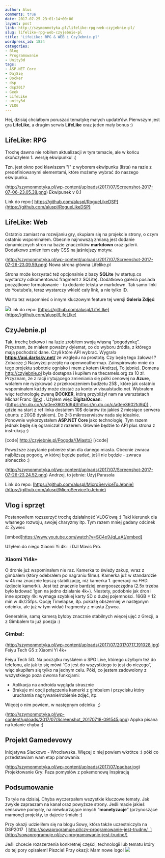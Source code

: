 ```yaml
---
author: Alus
comments: true
date: 2017-07-25 23:01:14+00:00
layout: post
link: http://szymonmotyka.pl/lifelike-rpg-web-czyjebnie-pl/
slug: lifelike-rpg-web-czyjebnie-pl
title: 'LifeLike: RPG & WEB i CzyJebnie.pl'
wordpress_id: 1834
categories:
- Blog
- Programowanie
- Unity3d
tags:
- ASP.NET Core
- DajSię
- Docker
- dsp
- dsp2017
- Geek
- LifeLike
- unity3d
- VLOG
---
```


Hej, dzisiaj chciałbym poruszać tematykę małych update’ów.
Pierwszym jest gra **LifeLike**, a drugim serwis **LifeLike** oraz jeden mały bonus :)


## LifeLike: RPG


Trochę dawno nie robiłem aktualizacji w tym temacie, ale w końcu skończyłem 1. wersję ekwipunku! :)

Tzn. jest okno pod klawiszem "i" z wyborem ekwipunku (lista) na razie z predefiniowanymi elementami, które możemy wybrać do naszego ekwipunku.

(http://szymonmotyka.pl/wp-content/uploads/2017/07/Screenshot-2017-07-06-23.05.38.png) Ekwipunek v 0.1

Link do repo:[ https://github.com/aluspl/RogueLikeDSP](https://github.com/aluspl/RogueLikeDSP)


## LifeLike: Web


Ostatnio zamiast na rozwijaniu gry, skupiam się na projekcie strony, o czym ostatnio wspominałem.
Obecnie najnowszą zmianą jest dodanie dynamicznych stron na bazie znaczników **markdown** oraz galerii. Dodatkowo zmieniłem cały CSS na jaśniejszy motyw.

(http://szymonmotyka.pl/wp-content/uploads/2017/07/Screenshot-2017-07-26-23.09.59.png) Nowa strona główna Lifelike.pl

Strona może korzystać też opcjonalnie z bazy **SQLite** (w startup.cs wystarczy odkomentować fragment z SQLite).
Dodatkowo galeria posiada początkowe formatowanie - tu dodanie tekstu w markdown.
Tak samo linki do Youtube’a, teraz wystarczy wkleić cały link, a nie tylko ID.

Warto tez wspomnieć o innym kluczowym feature tej wersji **Galeria Zdjęć**:

[![](http://szymonmotyka.pl/wp-content/uploads/2017/07/Screenshot-2017-07-20-17.54.11-785x491.png)](http://szymonmotyka.pl/wp-content/uploads/2017/07/Screenshot-2017-07-20-17.54.11.png)Link do repo: [https://github.com/aluspl/LifeLIke](https://github.com/aluspl/LifeLIke)


## CzyJebnie.pl


Tak, trochę bekowo i na luzie zrobiłem swoją własną “pogodynkę”.
Przyznam, że miałem poważny dylemat, co do wyboru źródła, z którego mają pochodzić dane. Czyli które API wybrać.
Wygrało **https://api.darksky.net/** ze względu na prostotę. Czy będę tego żałował ? Zobaczę ;) Najwyżej przejdę na openweathermap.
Zainspirowało mnie do tego projektu sobotnie ognisko i mem z kotem (Andrzej, To jebnie).
Domena http://czyjebnie.pl była dostępna i kupiłem na thecamels.org za 10 zł. Przyznam, że z racji irytującego zmieniania się półki cenowej na **Azure**, wolałem nie ryzykować z przekroczeniem budżetu 25$ , które jak ostatnio wspominałem każdy może dostać za konto w visualstudio.net. Wybrałem więc technologię zwaną **DOCKER**, którą przybliżył nam na warsztatach Michał Franc ([link](http://mfranc.com/)) .
Użyłem więc **DigitalOcean**: ([https://m.do.co/c/a0ee3602fd94](https://m.do.co/c/a0ee3602fd94)) , gdzie na start z ref linka dostałem 10$ dolarów (to jakieś 2 miesiące serwera ubuntu z 20GB dyskiem). Do 2-3 mikroserwisów nada się idealnie.
Ponownie wykorzystałem **ASP.NET Core** jako technologię. Tym razem jednak będę się ograniczał z razerem. Głównie będzie to API plus strona z instrukcją :)

[code]
http://czyjebnie.pl/Pogoda/{Miasto} 
[/code]

Powyższe zapytanie pobierze stan dla danego miasta. Obecnie zwraca najbliższą pogodę, w której będzie padać, jeśli nie będzie - zwraca słoneczko :)

(http://szymonmotyka.pl/wp-content/uploads/2017/07/Screenshot-2017-07-26-23.24.52.png) Andrzej, to jebnie: Użyj Parasola

Link do repo: [https://github.com/aluspl/MicroServiceToJebnie](https://github.com/aluspl/MicroServiceToJebnie)


## Vlog i sprzęt


Postanowiłem rozszerzyć trochę działalność VLOG’ową :) Taki kierunek dla własnego rozwoju, swojej charyzmy itp.
Tym razem mniej gadany odcinek 4: Żywiec

[embed]https://www.youtube.com/watch?v=SC4o9JqI_aA[/embed]

Użyłem do niego Xiaomi Yi 4k+ i DJI Mavic Pro.


### Xiaomi Yi4k+


O dronie już wspominałem nie raz. Kamerka to świeży zakup, wraz z gimbalem (który odebrałem po nagraniu filmu).
Kamerka już w standardzie w 4k ma znacznie lepszą stabilizację, niż kamerka 1. generacji na FHD. (zdjecie kamerki). Jest też znacznie bardziej energooszczędna (2.5x trzeba było ładować 1gen na jedno działanie 4k+). Niestety, podobnie jak dron i inne sprzęty 4k: wymaga szybkiej karty SD o dużej pojemności. 16GB = 12 min w 4k/25fps. Opcję Timelapse, itp. pokażę obszerniej w następnym odcinku, ale już w tym widać fragmenty z miasta Żywca.

Generalnie, samą kamerą byłoby znacznie stabilnych więcej ujęć z Grecji, a z Gimbalem to już poezja :)


### Gimbal:


(http://szymonmotyka.pl/wp-content/uploads/2017/07/20170717_191028.jpg) Feiyu Tech G5 z Xiaomi Yi 4k+

Feiyu Tech 5G. Na początku myślałem o SPG Live, którego użyłbym też do telefonu, ale jak to się mówi “Co jest do wszystkiego to jest do niczego”, więc skupiłem się tylko na jednym celu. Póki, co jestem zadowolony z wszystkiego poza dwoma funkcjami:
* Aplikacja na androida wygląda strasznie
* Brakuje mi opcji połączenia kamerki z gimbalem i przycisku który uruchamia nagrywanie/robienie zdjęć, itp.

Więcej o nim powiem, w następnym odcinku  ;)

(http://szymonmotyka.pl/wp-content/uploads/2017/07/Screenshot_20170718-091545.png) Appka pisana na kolanie chyba ;)




## Projekt Gamedevowy


Inicjatywa Slackowo - Wrocławska. Więcej o niej powiem wkrótce :) póki co przedstawiam wam etap planowania:

(http://szymonmotyka.pl/wp-content/uploads/2017/07/padbar.jpg) Projektowanie Gry: Faza pomysłów z pokemonową Inspiracją


## Podsumowanie


To tyle na dzisiaj. Chyba wyczerpałem wszystkie kluczowe tematy. Jak zwykle zapraszam na kanał oraz powyższe strony. Jeśli macie jakieś sensowne pomysły, na niewkurzające innych “**monetyzacje**” (przynoszące mamonę) projekty, to dajecie śmiało :)

Przy okazji udzieliłem się na blogu Sowy, która także uczestniczyła na DSP2017  [ http://sowaprogramuje.pl/czy-programowanie-jest-trudne/  ](http://sowaprogramuje.pl/czy-programowanie-jest-trudne/)

Jeśli chcecie rozszerzenia konkretnej części, technologii lub tematu który do tej pory opisałem! Piszcie!
Przy okazji: Mam nowe logo!
[![](http://szymonmotyka.pl/wp-content/uploads/2017/07/logo-300x225.png)](http://szymonmotyka.pl/wp-content/uploads/2017/07/logo.png)
